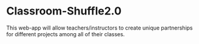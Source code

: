 # Classroom-Shuffle2.0
This web-app will allow teachers/instructors to create unique partnerships for different projects among all of their classes.
